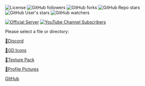 ![License](https://img.shields.io/github/license/Reper2/Downloadable-Files)
![GitHub followers](https://img.shields.io/github/followers/Reper2?color=gree&logo=github)
![GitHub forks](https://img.shields.io/github/forks/Reper2/Downloadable-Files?color=gree&logo=github)
![GitHub Repo stars](https://img.shields.io/github/stars/Reper2/Downloadable-Files?color=gree&label=repo%20stars&logo=github)
![GitHub User's stars](https://img.shields.io/github/stars/Reper2?affiliations=OWNER&color=gree&label=user%20stars&logo=github)
![GitHub watchers](https://img.shields.io/github/watchers/Reper2/Downloadable-Files?color=gree&logo=github)

[![Official Server](https://img.shields.io/discord/771861170256085023?color=%237289DA&label=Official%20Server&logo=discord)](https://discord.gg/JGEjfm5Gn4)
[![YouTube Channel Subscribers](https://img.shields.io/youtube/channel/subscribers/UCofCDfLjs_TkiC-p0-k_9XA?color=%23FF6969&label=Reper2%20%5BGD%5D&logo=youtube&logoColor=%23FF0000&style=flat-square)](https://www.youtube.com/channel/UCofCDfLjs_TkiC-p0-k_9XA)

Please select a file or directory:

[📁Discord](https://reper2.github.io/Downloadable-Files/md/Discord/discord)

[📁GD Icons](https://reper2.github.io/Downloadable-Files/md/GD%20Icons/gd-icons)

[📁Texture Pack](https://reper2.github.io/Downloadable-Files/md/Texture%20Pack/texture-pack)

[📁Profile Pictures](https://reper2.github.io/Downloadable-Files/md/Profile%20Pictures/pfp)


[GitHub](https://github.com/Reper2/Downloadable-Files)
